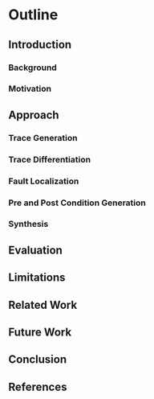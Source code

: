 # Outline

## Introduction

### Background

### Motivation

## Approach

### Trace Generation

### Trace Differentiation

### Fault Localization

### Pre and Post Condition Generation

### Synthesis

## Evaluation

## Limitations

## Related Work

## Future Work

## Conclusion

## References
